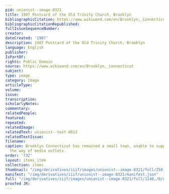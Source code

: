 ```yaml
---
pid: unionist--image-0321
title: 1907 Postcard of the Old Trinity Church, Brooklyn
bibliographicCitation: https://www.wikiwand.com/en/Brooklyn,_Connecticut
bibliographicCitationRepublished: 
fullIssueSequenceNumber: 
creator: 
dateCreated: '1907'
description: 1907 Postcard of the Old Trinity Church, Brooklyn
language: English
publisher: 
IsPartOf: 
rights: Public Domain
source: https://www.wikiwand.com/en/Brooklyn,_Connecticut
subject: 
type: image
category: Image
articleType: 
volume: 
issue: 
transcription: 
scholarlyNotes: 
commentary: 
relatedPeople: 
featured: 
repeated: 
relatedImage: 
relatedText: unionist--text-0013
relatedTextIssue: 
filename: 
caption: Brooklyn Connecticut has remained a small town, unable to support much in
  the way of media outlets.
order: '732'
layout: items_item
collection: items
thumbnail: "/img/derivatives/iiif/images/unionist--image-0321/full/250,/0/default.jpg"
manifest: "/img/derivatives/iiif/unionist--image-0321/manifest.json"
full: "/img/derivatives/iiif/images/unionist--image-0321/full/1140,/0/default.jpg"
proofed JR: 
---
```

